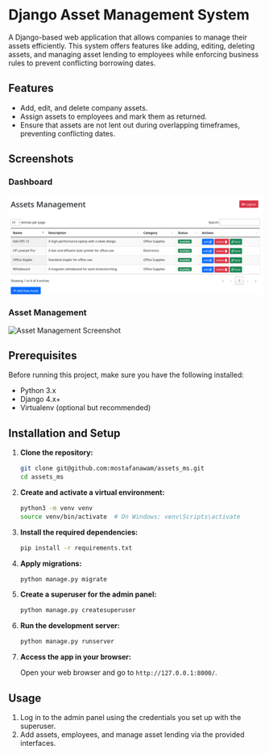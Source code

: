 # Django Asset Management System

A Django-based web application that allows companies to manage their assets efficiently. This system offers features like adding, editing, deleting assets, and managing asset lending to employees while enforcing business rules to prevent conflicting borrowing dates.

## Features
- Add, edit, and delete company assets.
- Assign assets to employees and mark them as returned.
- Ensure that assets are not lent out during overlapping timeframes, preventing conflicting dates.

## Screenshots

### Dashboard
![Dashboard Screenshot](screenshots/main.png)

### Asset Management
![Asset Management Screenshot](path/to/screenshot2.png)

## Prerequisites

Before running this project, make sure you have the following installed:
- Python 3.x
- Django 4.x+
- Virtualenv (optional but recommended)

## Installation and Setup

1. **Clone the repository:**

    ```bash
    git clone git@github.com:mostafanawam/assets_ms.git
    cd assets_ms
    ```

2. **Create and activate a virtual environment:**

    ```bash
    python3 -m venv venv
    source venv/bin/activate  # On Windows: venv\Scripts\activate
    ```

3. **Install the required dependencies:**

    ```bash
    pip install -r requirements.txt
    ```


4. **Apply migrations:**

    ```bash
    python manage.py migrate
    ```

5. **Create a superuser for the admin panel:**

    ```bash
    python manage.py createsuperuser
    ```

6. **Run the development server:**

    ```bash
    python manage.py runserver
    ```

7. **Access the app in your browser:**

    Open your web browser and go to `http://127.0.0.1:8000/`.

## Usage

1. Log in to the admin panel using the credentials you set up with the superuser.
2. Add assets, employees, and manage asset lending via the provided interfaces.

<!-- ## Environment Variables

For sensitive settings (like database passwords or secret keys), use a `.env` file in the project root. You can copy the `.env.example` file and update it:

```bash
cp .env.example .env -->
